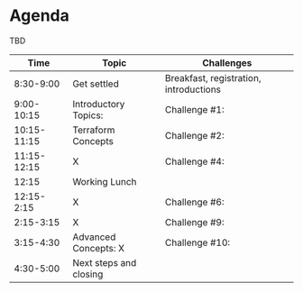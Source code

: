 # Agenda

TBD

| Time | Topic | Challenges |
| ---- | ----- | ----------- |
| 8:30-9:00 | Get settled | Breakfast, registration, introductions |
| 9:00-10:15 | Introductory Topics: | Challenge #1:  |
| 10:15-11:15 | Terraform Concepts | Challenge #2:  |
| 11:15-12:15 | X | Challenge #4:  |
| 12:15 | Working Lunch | |
| 12:15-2:15 | X | Challenge #6: |
| 2:15-3:15 | X | Challenge #9: |
| 3:15-4:30 | Advanced Concepts: X | Challenge #10: |
| 4:30-5:00 | Next steps and closing |  |
